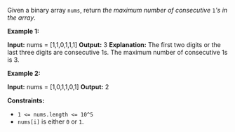 
Given a binary array  `nums`, return  _the maximum number of consecutive_ `1`_'s in the array_.

**Example 1:**

**Input:** nums = [1,1,0,1,1,1]
**Output:** 3
**Explanation:** The first two digits or the last three digits are consecutive 1s. The maximum number of consecutive 1s is 3.

**Example 2:**

**Input:** nums = [1,0,1,1,0,1]
**Output:** 2

**Constraints:**

-   `1 <= nums.length <= 10^5`
-   `nums[i]`  is either  `0`  or  `1`.